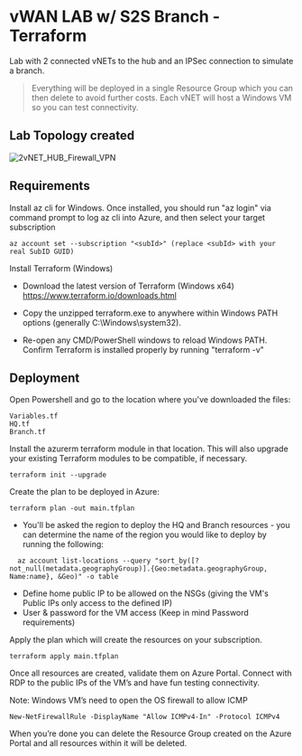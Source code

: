 # vWAN LAB w/ S2S Branch - Terraform

Lab with 2 connected vNETs to the hub and an IPSec connection to simulate a branch.
>Everything will be deployed in a single Resource Group which you can then delete to avoid further costs. Each vNET will host a Windows VM so you can test connectivity.

## Lab Topology created

![2vNET_HUB_Firewall_VPN](https://user-images.githubusercontent.com/101132018/185445495-040fae1b-d94a-4b39-b6c1-6f90c976fe6c.jpg)

## Requirements

Install az cli for Windows. Once installed, you should run "az login" via command prompt to log az cli into Azure, and then select your target subscription
```
az account set --subscription "<subId>" (replace <subId> with your real SubID GUID)
```

Install Terraform (Windows)

- Download the latest version of Terraform (Windows x64) https://www.terraform.io/downloads.html

- Copy the unzipped terraform.exe to anywhere within Windows PATH options (generally C:\Windows\system32).

- Re-open any CMD/PowerShell windows to reload Windows PATH.
Confirm Terraform is installed properly by running "terraform -v"


## Deployment

Open Powershell and go to the location where you've downloaded the files:
```
Variables.tf
HQ.tf
Branch.tf
```
Install the azurerm terraform module in that location. This will also upgrade your existing Terraform modules to be compatible, if necessary.
```
terraform init --upgrade
```
Create the plan to be deployed in Azure:
```
terraform plan -out main.tfplan
```
  * You'll be asked the region to deploy the HQ and Branch resources - you can determine the name of the region you would like to deploy by running the following:
  ```
    az account list-locations --query "sort_by([?not_null(metadata.geographyGroup)].{Geo:metadata.geographyGroup, Name:name}, &Geo)" -o table
  ```
  * Define home public IP to be allowed on the NSGs (giving the VM's Public IPs only access to the defined IP)
  * User & password for the VM access (Keep in mind Password requirements)


Apply the plan which will create the resources on your subscription.
```
terraform apply main.tfplan
```
Once all resources are created, validate them on Azure Portal. Connect with RDP to the public IPs of the VM’s and have fun testing connectivity.

Note: Windows VM’s need to open the OS firewall to allow ICMP
```
New-NetFirewallRule -DisplayName "Allow ICMPv4-In" -Protocol ICMPv4
```
When you’re done you can delete the Resource Group created on the Azure Portal and all resources within it will be deleted.
